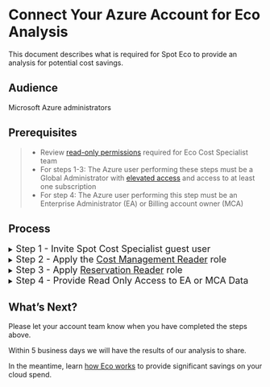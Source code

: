 # Connect Your Azure Account for Eco Analysis

This document describes what is required for Spot Eco to provide an analysis for potential cost savings.

## Audience

Microsoft Azure administrators

## Prerequisites

> - Review [read-only permissions](https://docs.spot.io/eco/azure-tutorials/access-roles-read-only) required for Eco Cost Specialist team
> - For steps 1-3: The Azure user performing these steps must be a Global Administrator with [elevated access](https://docs.microsoft.com/en-us/azure/role-based-access-control/elevate-access-global-admin#elevate-access-for-a-global-administrator) and access to at least one subscription
> - For step 4: The Azure user performing this step must be an Enterprise Administrator (EA) or Billing account owner (MCA)


## Process

<details>

<summary><font size="+1">Step 1 - Invite Spot Cost Specialist guest user</font></summary>

1. Log into the [Azure portal](https://portal.azure.com/).

2. Go to **Users** and click **New user** / **Invite external user**

3. In the Invite external user page, enter:

    Email: ecoazad@netapp.com
   
    Display Name: Eco Cost Specialist (feel free to change)

4. Click **Review & Invite** (lower left corner) and then **Invite**

</details>

<details>

<summary><font size="+1">Step 2 - Apply the <u>Cost Management Reader</u> role</font></summary>
<br/>

* Please apply this role at the highest level possible, ideally on the Tenant or other Management Group that contains all of the desired Subscriptions. This role can also be applied on a per Subscription basis if needed.

1. Go to the Management Group or Subscription(s) you would like to give the Eco Cost Specialist team access to

2. Go to **Access control (IAM)**

3. Click **Role assignments** and then **Add** / **Add role assignment**

4. Search for and select <u>Cost Management Reader</u>

5. Click **Next** in lower left

6. Click **+ Select members**

7. In the right pane, search for and select ecoazad@netapp.com

8. Click **Review + assign** in the lower right

</details>

<details>

<summary><font size="+1">Step 3 - Apply <u>Reservation Reader</u> role</font></summary>

1. Go to the Reservations Page

2. Click **Role assignments** and then **Add** / **Add role assignment**

3. Search for and select <u>Reservation Reader</u>

4. Click **Next** in the lower left

5. Click + Select members

6. In the right pane, search for and select ecoazad@netapp.com

7. Click **Review + assign** in the lower right

</details>

<details>

<summary><font size="+1">Step 4 - Provide Read Only Access to EA or MCA Data</font></summary>
<br/>

* <details><summary>EA</summary>

  1. Go to Cost Management & Billing

  2. In the left menu, select Billing Scopes and then select the appropriate Billing Account Scope

  3. In the left menu, select **Access Control (IAM)**

  4. In the top menu, select **+ Add** / **Enterprise administrator (Read Only)**

  5. ***need to complete steps when I have access to Billing Scope***


* <details><summary>MCA</summary>

  1. Go to Cost Management & Billing

  2. In the left menu, select Billing Scopes and then select the appropriate Billing Account Scope

  3. In the left menu, select **Access Control (IAM)**

  4. In the top menu, select **+ Add** / **Billing account reader**

  5. ***need to complete steps when I have access to Billing Scope***

</details>


## What’s Next?

Please let your account team know when you have completed the steps above.

Within 5 business days we will have the results of our analysis to share.

In the meantime, learn [how Eco works](eco/azure-tutorials/) to provide significant savings on your cloud spend.
